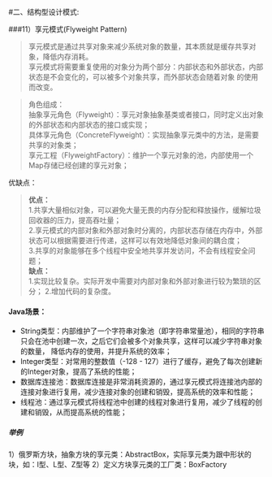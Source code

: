 #二、结构型设计模式:

###11）享元模式(Flyweight Pattern)

> 享元模式是通过共享对象来减少系统对象的数量，其本质就是缓存共享对象，降低内存消耗。   
> 享元模式将需要重复使用的对象分为两个部分：内部状态和外部状态，内部状态是不会变化的，可以被多个对象共享，而外部状态会随着对象
> 的使用而改变。
> 


> 角色组成：   
> 抽象享元角色（Flyweight）：享元对象抽象基类或者接口，同时定义出对象的外部状态和内部状态的接口或实现；   
> 具体享元角色（ConcreteFlyweight）：实现抽象享元类中的方法，是需要共享的对象类；   
> 享元工程（FlyweightFactory）：维护一个享元对象的池，内部使用一个Map存储已经创建的享元对象；   

优缺点：   
> **优点：**   
> 1.共享大量相似对象，可以避免大量无畏的内存分配和释放操作，缓解垃圾回收器的压力，提高吞吐量；   
> 2.享元模式的内部对象和外部对象时分离的，内部状态存储在内存中，外部状态可以根据需要进行传递，这样可以有效地降低对象间的耦合度；   
> 3.共享的对象能够在多个线程中安全地共享并发访问，不会有线程安全问题；   
> **缺点：**   
> 1.实现比较复杂。实际开发中需要对内部对象和外部对象进行较为繁琐的区分；
> 2.增加代码的复杂度。

#### Java场景：   
+ String类型：内部维护了一个字符串对象池（即字符串常量池），相同的字符串只会在池中创建一次，之后它们会被多个对象共享，这样可以减少字符串对象的数量，
降低内存的使用，并提升系统的效率；
+ Integer类型：对常用的整数值（-128 - 127）进行了缓存，避免了每次创建新的Integer对象，提高了系统的性能；
+ 数据库连接池：数据库连接是非常消耗资源的，通过享元模式将连接池内部的连接对象进行复用，减少连接对象的创建和销毁，提高系统的效率和性能；
+ 线程池：通过享元模式将线程池中创建的线程对象进行复用，减少了线程的创建和销毁，从而提高系统的性能；


##### 举例
1）俄罗斯方块，抽象方块的享元类：AbstractBox，实际享元类为跟中形状的块，如：I型、L型、Z型等
2）定义方块享元类的工厂类：BoxFactory


